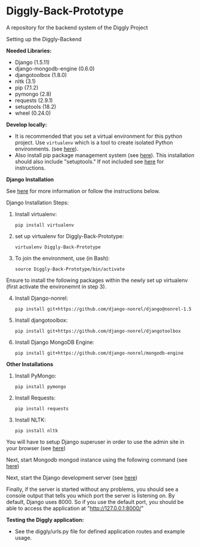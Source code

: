 # Diggly-Back-Prototype
A repository for the backend system of the Diggly Project

Setting up the Diggly-Backend

**Needed Libraries:**
  - Django (1.5.11)
  - django-mongodb-engine (0.6.0)
  - djangotoolbox (1.8.0)
  - nltk (3.1)
  - pip (7.1.2)
  - pymongo (2.8)
  - requests (2.9.1)
  - setuptools (18.2)
  - wheel (0.24.0)
  
**Develop locally:**
  - It is recommended that you set a virtual environment for this python project. Use `virtualenv` which is a tool to create isolated Python environments. (see [here](https://pypi.python.org/pypi/virtualenv)).
  - Also install pip package management system (see [here](https://pip.pypa.io/en/stable/installing/)). This installation should also include "setuptools." If not included see [here](https://pip.pypa.io/en/stable/installing/#pip-included-with-python) for instructions. 

**Django Installation**

See [here](http://django-mongodb-engine.readthedocs.org/en/latest/topics/setup.html#installation) for more information or follow the instructions below.

Django Installation Steps:
  1. Install virtualenv:
  
     `pip install virtualenv`
  
  2. set up virtualenv for Diggly-Back-Prototype:
  
      `virtualenv Diggly-Back-Prototype`
      
  3. To join the environment, use (in Bash):
  
      `source Diggly-Back-Prototype/bin/activate`
      
  Ensure to install the following packages within the newly set up virtualenv (first activate the environemnt in step 3).
  
  4. Install Django-nonrel:
  
      `pip install git+https://github.com/django-nonrel/django@nonrel-1.5`
      
  5. Install djangotoolbox:
  
      `pip install git+https://github.com/django-nonrel/djangotoolbox`
  
  6. Install Django MongoDB Engine:
  
      `pip install git+https://github.com/django-nonrel/mongodb-engine`
      
      
**Other Installations**

  1. Install PyMongo:
  
      `pip install pymongo`
      
  2. Install Requests:
  
      `pip install requests`
      
  3. Install NLTK:
  
      `pip install nltk`    

  
You will have to setup Django superuser in order to use the admin site in your browser (see [here](https://docs.djangoproject.com/en/1.9/intro/tutorial02/#introducing-the-django-admin))

Next, start Mongodb mongod instance using the following command (see [here](https://docs.mongodb.org/manual/tutorial/manage-mongodb-processes/#start-mongod-processes))
  
Next, start the Django development server (see [here](https://docs.djangoproject.com/en/1.9/intro/tutorial01/#the-development-server)) 

Finally, if the server is started without any problems, you should see a console output that tells you which port the server is listening on. By default, Django uses 8000. So if you use the default port, you should be able to access the application at "http://127.0.0.1:8000/"

**Testing the Diggly application:**
  - See the diggly/urls.py file for defined application routes and example usage.
